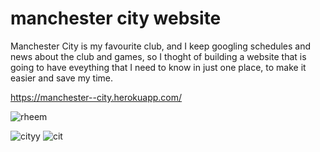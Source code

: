 # manchester city website


Manchester City is my favourite club, and I keep googling schedules and news about the club and games, so I thoght of building a website that is going to have eveything that I need to know in just one place, to make it easier and save my time.

https://manchester--city.herokuapp.com/





![rheem](https://user-images.githubusercontent.com/62153882/109664443-fc2ee100-7b21-11eb-9785-4e00f469cb5a.PNG)

![cityy](https://user-images.githubusercontent.com/62153882/109664500-09e46680-7b22-11eb-9d30-fbce3c78edd2.PNG)
![cit](https://user-images.githubusercontent.com/62153882/109664728-4c0da800-7b22-11eb-990e-02d7c611e849.PNG)

